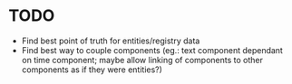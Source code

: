 # TODO

- Find best point of truth for entities/registry data
- Find best way to couple components (eg.: text component dependant on time component; maybe allow linking of components to other components as if they were entities?)
